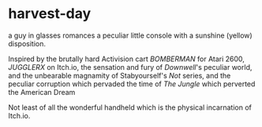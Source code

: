 # harvest-day

a guy in glasses romances a peculiar little console with a sunshine (yellow) disposition.

Inspired by the brutally hard Activision cart *BOMBERMAN* for Atari 2600, *JUGGLERX* on Itch.io, the sensation and fury of *Downwell*'s peculiar world, and the unbearable magnamity of Stabyourself's *Not* series, and the peculiar corruption which pervaded the time of *The Jungle* which perverted the American Dream 

Not least of all the wonderful handheld which is the physical incarnation of Itch.io.
